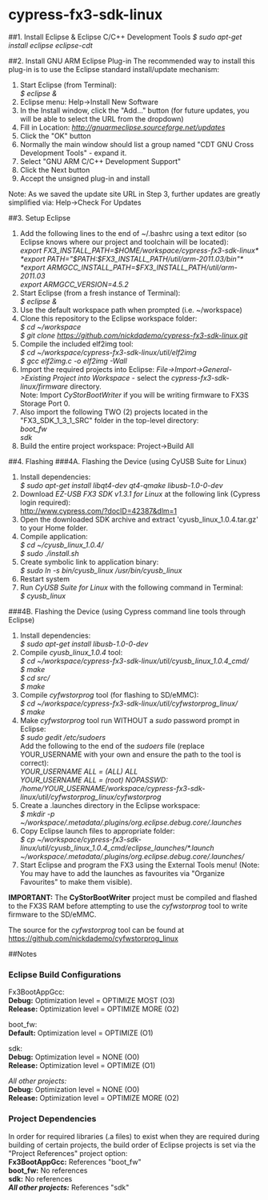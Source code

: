 cypress-fx3-sdk-linux
=====================

##1. Install Eclipse & Eclipse C/C++ Development Tools
*$ sudo apt-get install eclipse eclipse-cdt*

##2. Install GNU ARM Eclipse Plug-in
The recommended way to install this plug-in is to use the Eclipse standard install/update mechanism:  
1. Start Eclipse (from Terminal):  
*$ eclipse &*  
2. Eclipse menu: Help->Install New Software  
3. In the Install window, click the "Add..." button (for future updates, you will be able to select the URL from the dropdown)  
4. Fill in Location: *http://gnuarmeclipse.sourceforge.net/updates*  
5. Click the "OK" button  
6. Normally the main window should list a group named "CDT GNU Cross Development Tools" - expand it.  
7. Select "GNU ARM C/C++ Development Support"  
8. Click the Next button  
9. Accept the unsigned plug-in and install  

Note: As we saved the update site URL in Step 3, further updates are greatly simplified via: Help->Check For Updates

##3. Setup Eclipse
1. Add the following lines to the end of ~/.bashrc using a text editor (so Eclipse knows where our project and toolchain will be located):  
*export FX3_INSTALL_PATH=$HOME/workspace/cypress-fx3-sdk-linux*  
*export PATH="$PATH:$FX3_INSTALL_PATH/util/arm-2011.03/bin"*  
*export ARMGCC_INSTALL_PATH=$FX3_INSTALL_PATH/util/arm-2011.03*  
*export ARMGCC_VERSION=4.5.2*  
2. Start Eclipse (from a fresh instance of Terminal):  
*$ eclipse &*
3. Use the default workspace path when prompted (i.e. ~/workspace)
4. Clone this repository to the Eclipse workspace folder:  
*$ cd ~/workspace*  
*$ git clone https://github.com/nickdademo/cypress-fx3-sdk-linux.git*  
5. Compile the included elf2img tool:  
*$ cd ~/workspace/cypress-fx3-sdk-linux/util/elf2img*  
*$ gcc elf2img.c -o elf2img -Wall*  
6. Import the required projects into Eclipse: _File->Import->General->Existing Project into Workspace_ - select the _cypress-fx3-sdk-linux/firmware_ directory.  
Note: Import *CyStorBootWriter* if you will be writing firmware to FX3S Storage Port 0.  
7. Also import the following TWO (2) projects located in the "FX3_SDK_1_3_1_SRC" folder in the top-level directory:  
*boot_fw*  
*sdk*  
8. Build the entire project workspace: Project->Build All

##4. Flashing
###4A. Flashing the Device (using CyUSB Suite for Linux)
1. Install dependencies:  
*$ sudo apt-get install libqt4-dev qt4-qmake libusb-1.0-0-dev*  
2. Download _EZ-USB FX3 SDK v1.3.1 for Linux_ at the following link (Cypress login required):  
http://www.cypress.com/?docID=42387&dlm=1  
3. Open the downloaded SDK archive and extract 'cyusb_linux_1.0.4.tar.gz' to your Home folder.
4. Compile application:  
*$ cd ~/cyusb_linux_1.0.4/*  
*$ sudo ./install.sh*  
5. Create symbolic link to application binary:  
*$ sudo ln -s bin/cyusb_linux /usr/bin/cyusb_linux*
6. Restart system
7. Run _CyUSB Suite for Linux_ with the following command in Terminal:  
*$ cyusb_linux*

###4B. Flashing the Device (using Cypress command line tools through Eclipse)
1. Install dependencies:  
*$ sudo apt-get install libusb-1.0-0-dev*  
2. Compile *cyusb_linux_1.0.4* tool:  
*$ cd ~/workspace/cypress-fx3-sdk-linux/util/cyusb_linux_1.0.4_cmd/*  
*$ make*  
*$ cd src/*  
*$ make*
3. Compile *cyfwstorprog* tool (for flashing to SD/eMMC):  
*$ cd ~/workspace/cypress-fx3-sdk-linux/util/cyfwstorprog_linux/*  
*$ make*  
4. Make *cyfwstorprog* tool run WITHOUT a _sudo_ password prompt in Eclipse:  
*$ sudo gedit /etc/sudoers*  
Add the following to the end of the _sudoers_ file (replace YOUR_USERNAME with your own and ensure the path to the tool is correct):  
*YOUR_USERNAME ALL = (ALL) ALL*  
*YOUR_USERNAME ALL = (root) NOPASSWD: /home/YOUR_USERNAME/workspace/cypress-fx3-sdk-linux/util/cyfwstorprog_linux/cyfwstorprog*  
5. Create a .launches directory in the Eclipse workspace:  
*$ mkdir -p ~/workspace/.metadata/.plugins/org.eclipse.debug.core/.launches*  
6. Copy Eclipse launch files to appropriate folder:  
*$ cp ~/workspace/cypress-fx3-sdk-linux/util/cyusb_linux_1.0.4_cmd/eclipse_launches/*_\*.launch ~/workspace/.metadata/.plugins/org.eclipse.debug.core/.launches/_    
7. Start Eclipse and program the FX3 using the External Tools menu! (Note: You may have to add the launches as favourites via "Organize Favourites" to make them visible).

**IMPORTANT:** The **CyStorBootWriter** project must be compiled and flashed to the FX3S RAM before attempting to use the  _cyfwstorprog_ tool to write firmware to the SD/eMMC.

The source for the  _cyfwstorprog_ tool can be found at https://github.com/nickdademo/cyfwstorprog_linux

##Notes
### Eclipse Build Configurations
Fx3BootAppGcc:   
**Debug:** Optimization level = OPTIMIZE MOST (O3)  
**Release:** Optimization level = OPTIMIZE MORE (O2)

boot_fw:  
**Default:** Optimization level = OPTIMIZE (O1)

sdk:   
**Debug:** Optimization level = NONE (O0)  
**Release:** Optimization level = OPTIMIZE (O1)

_All other projects:_   
**Debug:** Optimization level = NONE (O0)  
**Release:** Optimization level = OPTIMIZE MORE (O2)

### Project Dependencies
In order for required libraries (.a files) to exist when they are required during building of certain projects, the build order of Eclipse projects is set via the "Project References" project option:  
**Fx3BootAppGcc:** References "boot_fw"  
**boot_fw:** No references  
**sdk:** No references  
**_All other projects:_** References "sdk"
